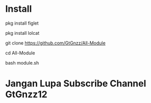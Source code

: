 # Install



pkg install figlet

pkg install lolcat

git clone https://github.com/GtGnzz/All-Module

cd All-Module

bash module.sh

# Jangan Lupa Subscribe Channel GtGnzz12
